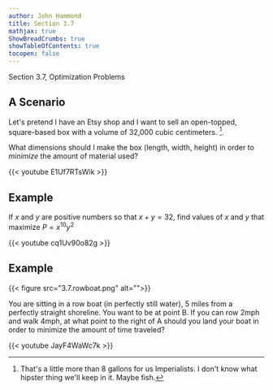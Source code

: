 ```yaml
---
author: John Hammond
title: Section 3.7
mathjax: true
ShowBreadCrumbs: true
showTableOfContents: true
tocopen: false
---
```


Section 3.7, Optimization Problems
<!--more-->


## A Scenario

Let's pretend I have an Etsy shop and I want to sell an open-topped, square-based box with a volume of 32,000 cubic centimeters. [^1]. 

What dimensions should I make the box (length, width, height) in order to *minimize* the amount of material used?

[^1]: That's a little more than 8 gallons for us Imperialists. I don't know what hipster thing we'll keep in it. Maybe fish.

{{< youtube E1Uf7RTsWik >}}

## Example

If $x$ and $y$ are positive numbers so that $x+y = 32$, find values of $x$ and $y$ that maximize $P=x^{10}y^2$

{{< youtube cq1Uv90o82g >}}

## Example 

{{< figure src="3.7.rowboat.png" alt="">}}

You are sitting in a row boat (in perfectly still water), 5 miles from a perfectly straight shoreline. You want to be at point B. If you can row 2mph and walk 4mph, at what point to the right of A should you land your boat in order to minimize the amount of time traveled?  

{{< youtube JayF4WaWc7k >}}
